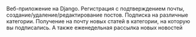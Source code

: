 Веб-приложение на Django.
Регистрация с подтверждением почты, создание/удаление/редактирование постов. Подписка на различные категории. Получение на почту новых статей в категории, на которую вы подписались. А также еженедельная рассылка новых новостей
